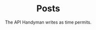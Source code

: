 ---
title: Posts
subtitle: The API Handyman writes as time permits.
layout: category
permalink: /categories/posts/
menu: true
sort: 1
---